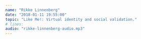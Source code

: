 ```yaml
---
name: "Rikke Linnenberg"
date: "2018-01-11 19:55:00"
topic: "Like Me!: Virtual identity and social validation."
# lines: 
audio: "rikke-linnenberg-audio.mp3"
---
```


